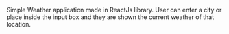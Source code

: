 Simple Weather application made in ReactJs library.
User can enter a city or place inside the input box and they are shown the current weather of that location.
